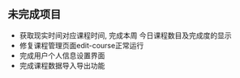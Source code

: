 ## 未完成项目

- 获取现实时间对应课程时间, 完成本周 今日课程数目及完成度的显示
- 修复课程管理页面edit-course正常运行
- 完成用户个人信息设置界面
- 完成课程数据导入导出功能